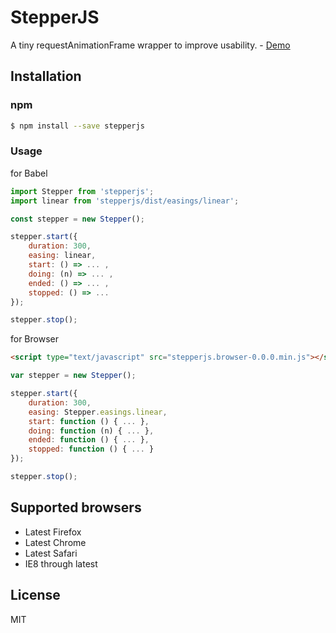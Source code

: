# StepperJS

A tiny requestAnimationFrame wrapper to improve usability.  - [Demo](https://uyeong.github.io/stepperjs/)

## Installation

### npm

```bash
$ npm install --save stepperjs
```

### Usage

for Babel

```js
import Stepper from 'stepperjs';
import linear from 'stepperjs/dist/easings/linear';

const stepper = new Stepper();

stepper.start({
    duration: 300,
    easing: linear,
    start: () => ... ,
    doing: (n) => ... ,
    ended: () => ... ,
    stopped: () => ...
});

stepper.stop();
```

for Browser

```html
<script type="text/javascript" src="stepperjs.browser-0.0.0.min.js"></script></head>
```

```js
var stepper = new Stepper();

stepper.start({
    duration: 300,
    easing: Stepper.easings.linear,
    start: function () { ... },
    doing: function (n) { ... },
    ended: function () { ... },
    stopped: function () { ... }
});

stepper.stop();
```

## Supported browsers

 - Latest Firefox
 - Latest Chrome
 - Latest Safari
 - IE8 through latest

## License

MIT
